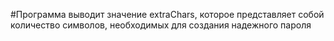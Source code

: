 #Программа выводит значение extraChars, которое представляет собой количество символов, необходимых для создания надежного пароля
